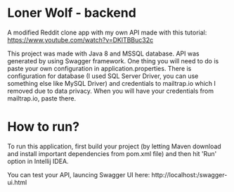 # Loner Wolf - backend

A modified Reddit clone app with my own API made with this tutorial: https://www.youtube.com/watch?v=DKlTBBuc32c

This project was made with Java 8 and MSSQL database. API was generated by using Swagger framework. 
One thing you will need to do is paste your own configuration in application.properties. There is configuration for
database (I used SQL Server Driver, you can use something else like MySQL Driver) and credentials to mailtrap.io 
which I removed due to data privacy. When you will have your credentials from mailtrap.io, paste there.

# How to run?

To run this application, first build your project (by letting Maven download and install important dependencies from
pom.xml file) and then hit 'Run' option in Intellij IDEA.

You can test your API, launcing Swagger UI here: http://localhost:<your-port>/swagger-ui.html
